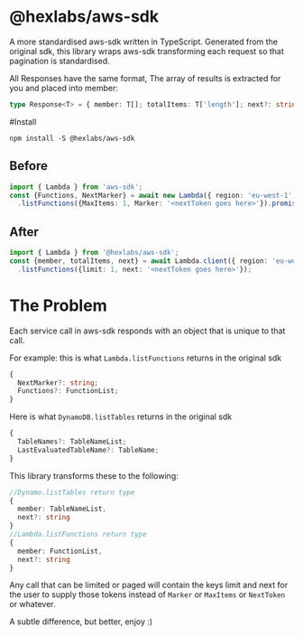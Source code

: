 # @hexlabs/aws-sdk
A more standardised aws-sdk written in TypeScript. 
Generated from the original sdk, this library wraps aws-sdk transforming each request so that pagination is standardised.

All Responses have the same format, The array of results is extracted for you and placed into member: 
```typescript
type Response<T> = { member: T[]; totalItems: T['length']; next?: string };
```

#Install
```
npm install -S @hexlabs/aws-sdk
```

## Before

```typescript
import { Lambda } from 'aws-sdk';
const {Functions, NextMarker} = await new Lambda({ region: 'eu-west-1' })
  .listFunctions({MaxItems: 1, Marker: '<nextToken goes here>'}).promise();
```

## After

```typescript
import { Lambda } from '@hexlabs/aws-sdk';
const {member, totalItems, next} = await Lambda.client({ region: 'eu-west-1' })
  .listFunctions({limit: 1, next: '<nextToken goes here>'});
```

# The Problem
Each service call in aws-sdk responds with an object that is unique to that call.

For example: this is what `Lambda.listFunctions` returns in the original sdk

```typescript
{
  NextMarker?: string;
  Functions?: FunctionList;
}
```

Here is what  `DynamoDB.listTables` returns in the original sdk

```typescript
{
  TableNames?: TableNameList;
  LastEvaluatedTableName?: TableName;
}
```

This library transforms these to the following:
```typescript
//Dynamo.listTables return type
{
  member: TableNameList,
  next?: string
}
//Lambda.listFunctions return type
{
  member: FunctionList,
  next?: string
}
```

Any call that can be limited or paged will contain the keys limit and next for the user to supply those tokens instead of `Marker` or `MaxItems` or `NextToken` or whatever.


A subtle difference, but better, enjoy :)